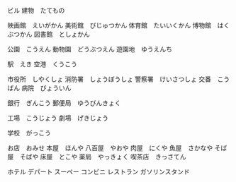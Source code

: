 ビル
建物　たてもの

映画館　えいがかん
美術館　びじゅつかん
体育館　たいいくかん
博物館　はくぶつかん
図書館　としょかん　

公園　こうえん
動物園　どうぶつえん
遊園地　ゆうえんち

駅　えき
空港　くうこう

市役所　しやくしょ
消防署　しょうぼうしょ
警察署　けいさつしょ
交番　こうばん
病院　びょういん

銀行　ぎんこう
郵便局　ゆうびんきょく

工場　こうじょう
劇場　げきじょう　

学校　がっこう

お店　おみせ
本屋　ほんや
八百屋　やおや
肉屋　にくや
魚屋　さかなや
そば屋　そばや
床屋　とこや
薬局　やっきょく
喫茶店　きっさてん

ホテル
デパート
スーペー
コンビニ
レストラン
ガソリンスタンド
